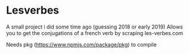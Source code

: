 # Lesverbes

A small project i did some time ago (guessing 2018 or early 2019)
Allows you to get the conjugations of a french verb by scraping les-verbes.com

Needs pkg (https://www.npmjs.com/package/pkg) to compile
